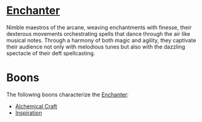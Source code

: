 # [Enchanter](Enchanter.md)
Nimble maestros of the arcane, weaving enchantments with finesse, their dexterous movements orchestrating spells that dance through the air like musical notes. Through a harmony of both magic and agility, they captivate their audience not only with melodious tunes but also with the dazzling spectacle of their deft spellcasting.

# Boons
The following boons characterize the [Enchanter](Enchanter.md):

- [Alchemical Craft](../Boons/Alchemical%20Craft.md)
- [Inspiration](../Boons/Inspiration.md)